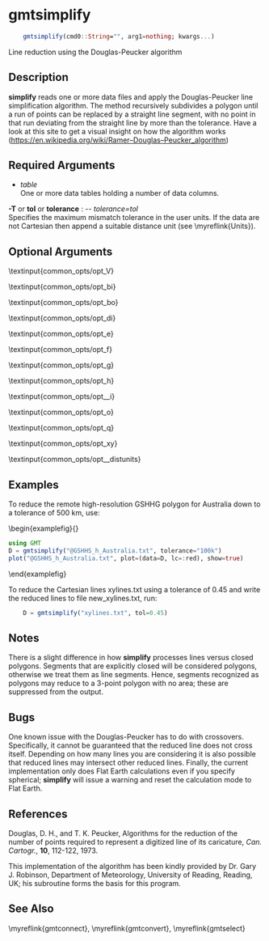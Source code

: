 # gmtsimplify

```julia
	gmtsimplify(cmd0::String="", arg1=nothing; kwargs...)
```

Line reduction using the Douglas-Peucker algorithm

Description
-----------

**simplify** reads one or more data files and apply the Douglas-Peucker line simplification algorithm.
The method recursively subdivides a polygon until a run of points can be replaced by a straight line
segment, with no point in that run deviating from the straight line by more than the tolerance.
Have a look at this site to get a visual insight on how the algorithm works
(https://en.wikipedia.org/wiki/Ramer–Douglas–Peucker_algorithm)

Required Arguments
------------------

- *table*\
    One or more data tables holding a number of data columns.

**-T** or **tol** or **tolerance** : -- *tolerance=tol*\
    Specifies the maximum mismatch tolerance in the user units. If the data are not Cartesian then
    append a suitable distance unit (see \myreflink{Units}).

Optional Arguments
------------------

\textinput{common_opts/opt_V}

\textinput{common_opts/opt_bi}

\textinput{common_opts/opt_bo}

\textinput{common_opts/opt_di}

\textinput{common_opts/opt_e}

\textinput{common_opts/opt_f}

\textinput{common_opts/opt_g}

\textinput{common_opts/opt_h}

\textinput{common_opts/opt__i}

\textinput{common_opts/opt_o}

\textinput{common_opts/opt_q}

\textinput{common_opts/opt_xy}

\textinput{common_opts/opt__distunits}

Examples
--------

To reduce the remote high-resolution GSHHG polygon for Australia down to
a tolerance of 500 km, use:

\begin{examplefig}{}
```julia
using GMT
D = gmtsimplify("@GSHHS_h_Australia.txt", tolerance="100k")
plot("@GSHHS_h_Australia.txt", plot=(data=D, lc=:red), show=true)
```
\end{examplefig}

To reduce the Cartesian lines xylines.txt using a tolerance of 0.45 and
write the reduced lines to file new_xylines.txt, run:

```julia
    D = gmtsimplify("xylines.txt", tol=0.45)
```

Notes
-----

There is a slight difference in how **simplify** processes lines versus closed polygons.
Segments that are explicitly closed will be considered polygons, otherwise we treat them
as line segments.  Hence, segments recognized as polygons may reduce to a 3-point polygon
with no area; these are suppressed from the output.

Bugs
----

One known issue with the Douglas-Peucker has to do with crossovers. Specifically, it cannot
be guaranteed that the reduced line does not cross itself. Depending on how many lines you
are considering it is also possible that reduced lines may intersect other reduced lines.
Finally, the current implementation only does Flat Earth calculations even if you specify
spherical; **simplify** will issue a warning and reset the calculation mode to Flat Earth.

References
----------

Douglas, D. H., and T. K. Peucker, Algorithms for the reduction of the
number of points required to represent a digitized line of its
caricature, *Can. Cartogr.*, **10**, 112-122, 1973.

This implementation of the algorithm has been kindly provided by Dr.
Gary J. Robinson, Department of Meteorology, University of Reading, Reading, UK;
his subroutine forms the basis for this program.

See Also
--------

\myreflink{gmtconnect},
\myreflink{gmtconvert},
\myreflink{gmtselect}
